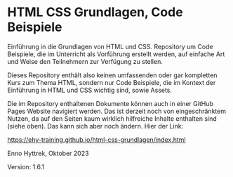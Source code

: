 # HTML CSS Grundlagen, Code Beispiele
Einführung in die Grundlagen von HTML und CSS. Repository um Code Beispiele, die im Unterricht als Vorführung erstellt werden, auf einfache Art und Weise den Teilnehmern zur Verfügung zu stellen.

Dieses Repository enthält also keinen umfassenden oder gar kompletten Kurs zum Thema HTML, sondern nur Code Beispiele, die im Kontext der Einführung in HTML und CSS wichtig sind, sowie Assets.

Die im Repository enthaltenen Dokumente können auch in einer GitHub Pages Website navigiert werden. Das ist derzeit noch von eingeschränktem Nutzen, da auf den Seiten kaum wirklich hilfreiche Inhalte enthalten sind (siehe oben). Das kann sich aber noch ändern. Hier der Link:

https://ehy-training.github.io/html-css-grundlagen/index.html

Enno Hyttrek,
Oktober 2023

Version: 1.6.1
